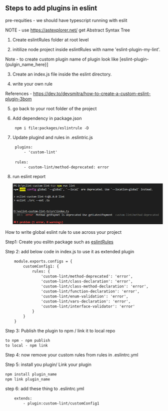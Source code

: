 ## Steps to add plugins in eslint

pre-requities - we should have typescript running with eslit 

NOTE - use https://astexplorer.net/ get Abstract Syntax Tree

1. Create eslintRules folder at root level

2. initilize node project inside eslintRules with name 'eslint-plugin-my-lint'. 

Note - to create custom plugin name of plugin look like [eslint-plugin-{pulgin_name_here}]

3. Create an index.js file inside the eslint directory.

4. write your own rule 

References - https://dev.to/devsmitra/how-to-create-a-custom-eslint-plugin-3bom

5. go back to your root folder of the project

6. Add  dependency in package.json 
    
        npm i file:packages/eslintrule -D

7. Update plugind and rules in .eslintric.js

        plugins:
            - 'custom-lint'
        
        rules:
            - custom-lint/method-deprecated: error


8. run eslint report

    ![eslit](./images/eslint.png)


How to write global eslint rule to use across your project

Step1: Create you eslitn package such as [eslintRules](https://github.com/prem2033/eslint-custom-lint-ts/tree/master/eslintRules)

Step 2: add below code in index.js to use it as extended plugin

        module.exports.configs = {
            customConfig1: {
                rules: {
                    'custom-lint/method-deprecated': 'error',
                    'custom-lint/class-declaration': 'error',
                    'custom-lint/class-method-declaration': 'error',
                    'custom-lint/function-declaration': 'error',
                    'custom-lint/enum-validation': 'error',
                    'custom-lint/vars-declaration': 'error',
                    'custom-lint/interface-validator': 'error'
                }
            }
        }

Step 3: Publish the plugin to npm / link it to local repo

    to npm - npm publish
    to local - npm link

Step 4: now remove your custom rules from rules in .eslintrc.yml

Step 5: install you plugin/ Link your plugin

    npm install plugin_name
    npm link plugin_name

step 6:  add these thing to .eslintrc.yml

        extends:
            - plugin:custom-lint/customConfig1

